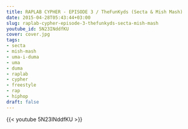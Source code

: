 ```yaml
---
title: RAPLAB CYPHER - EPISODE 3 / TheFunKyds (Secta & Mish Mash)
date: 2015-04-28T05:43:44+03:00
slug: raplab-cypher-episode-3-thefunkyds-secta-mish-mash
youtube_id: 5N23INddfKU
cover: cover.jpg
tags:
- secta
- mish-mash
- uma-i-duma
- uma
- duma
- raplab
- cypher
- freestyle
- rap
- hiphop
draft: false
---
```


{{< youtube 5N23INddfKU >}}
